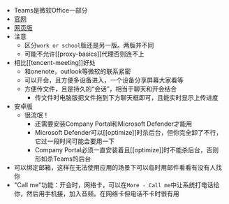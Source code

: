 - Teams是微软Office一部分
- [官网](https://www.microsoft.com/en-us/microsoft-teams/download-app#desktopAppDownloadregion)
- [网页版](https://teams.live.com/)
- 注意
  - 区分`work or school`版还是另一版。两版并不同
  - 可能不允许[[proxy-basics]]代理否则连不上
- 相比[[tencent-meeting]]好处
  - 和onenote，outlook等微软的联系紧密
  - 可以开会，且方便多设备进入，一个设备分享屏幕大家看等
  - 方便传文件，且是持久的“会话”，相当于聊天和开会结合
    - 传文件时电脑版把文件拖到下方聊天框即可，且能实时显示上传进度
- 安卓版
  - 很流氓！
    - 还需要安装Company Portal和Microsoft Defender才能用
    - Microsoft Defender可以[[optimize]]时杀后台，但你完全卸了不行，它过一段时间可能会要用一下
    - Company Portal必须一直安装着且[[optimize]]时不能杀后台，否则形如杀Teams的后台
- 可以绑定邮箱，这样在无法使用应用的场景下可以临时用邮件看看有没有人找你
- "Call me"功能：开会时，网络卡，可以在`More - Call me`中让系统打电话给你，然后用手机接，加入音频。在网络卡但电话不卡时很有用